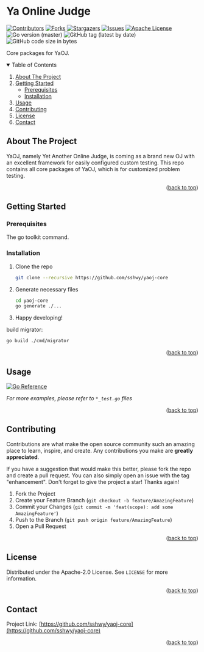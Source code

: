 <div id="top"></div>

# Ya Online Judge

<!--
*** I'm using markdown "reference style" links for readability.
*** Reference links are enclosed in brackets [ ] instead of parentheses ( ).
*** See the bottom of this document for the declaration of the reference variables
*** for contributors-url, forks-url, etc. This is an optional, concise syntax you may use.
*** https://www.markdownguide.org/basic-syntax/#reference-style-links
-->
[![Contributors][contributors-shield]][contributors-url]
[![Forks][forks-shield]][forks-url]
[![Stargazers][stars-shield]][stars-url]
[![Issues][issues-shield]][issues-url]
[![Apache License][license-shield]][license-url]
![Go version (master)][gover-shield]
![GitHub tag (latest by date)][tag-shield]
![GitHub code size in bytes][codesize-shield]



<div align="center">
<!--
  <a href="https://github.com/sshwy/yaoj-core">
    <img src="images/logo.png" alt="Logo" width="80" height="80">
  </a>
-->
</div>

Core packages for YaOJ.

<!-- TABLE OF CONTENTS -->
<details open>
  <summary>Table of Contents</summary>
  <ol>
    <li>
      <a href="#about-the-project">About The Project</a>
    </li>
    <li>
      <a href="#getting-started">Getting Started</a>
      <ul>
        <li><a href="#prerequisites">Prerequisites</a></li>
        <li><a href="#installation">Installation</a></li>
      </ul>
    </li>
    <li><a href="#usage">Usage</a></li>
    <li><a href="#contributing">Contributing</a></li>
    <li><a href="#license">License</a></li>
    <li><a href="#contact">Contact</a></li>
    <!-- <li><a href="#acknowledgments">Acknowledgments</a></li> -->
  </ol>
</details>

## About The Project

YaOJ, namely Yet Another Online Judge, is coming as a brand new OJ with an excellent framework for easily configured custom testing. This repo contains all core packages of YaOJ, which is for customized problem testing.

<p align="right">(<a href="#top">back to top</a>)</p>

## Getting Started

### Prerequisites

The go toolkit command.

### Installation

1. Clone the repo
   ```sh
   git clone --recursive https://github.com/sshwy/yaoj-core
   ```
2. Generate necessary files
   ```sh
   cd yaoj-core
   go generate ./...
   ```
3. Happy developing!

build migrator:

```bash
go build ./cmd/migrator
```

<p align="right">(<a href="#top">back to top</a>)</p>



<!-- USAGE EXAMPLES -->
## Usage

<a href="https://pkg.go.dev/github.com/sshwy/yaoj-core@master"><img src="https://pkg.go.dev/badge/github.com/sshwy/yaoj-core.svg" alt="Go Reference"></a>

_For more examples, please refer to `*_test.go` files_

<p align="right">(<a href="#top">back to top</a>)</p>

## Contributing

Contributions are what make the open source community such an amazing place to learn, inspire, and create. Any contributions you make are **greatly appreciated**.

If you have a suggestion that would make this better, please fork the repo and create a pull request. You can also simply open an issue with the tag "enhancement".
Don't forget to give the project a star! Thanks again!

1. Fork the Project
2. Create your Feature Branch (`git checkout -b feature/AmazingFeature`)
3. Commit your Changes (`git commit -m 'feat(scope): add some AmazingFeature'`)
4. Push to the Branch (`git push origin feature/AmazingFeature`)
5. Open a Pull Request

<p align="right">(<a href="#top">back to top</a>)</p>

## License

Distributed under the Apache-2.0 License. See `LICENSE` for more information.

<p align="right">(<a href="#top">back to top</a>)</p>

## Contact

Project Link: [https://github.com/sshwy/yaoj-core](https://github.com/sshwy/yaoj-core)

<p align="right">(<a href="#top">back to top</a>)</p>

<!--
## Acknowledgments

* []()
* []()
* []()

<p align="right">(<a href="#top">back to top</a>)</p>
-->

<!-- MARKDOWN LINKS & IMAGES -->
<!-- https://www.markdownguide.org/basic-syntax/#reference-style-links -->
[contributors-shield]: https://img.shields.io/github/contributors/sshwy/yaoj-core.svg
[contributors-url]: https://github.com/sshwy/yaoj-core/graphs/contributors
[forks-shield]: https://img.shields.io/github/forks/sshwy/yaoj-core.svg
[forks-url]: https://github.com/sshwy/yaoj-core/network/members
[stars-shield]: https://img.shields.io/github/stars/sshwy/yaoj-core.svg
[stars-url]: https://github.com/sshwy/yaoj-core/stargazers
[issues-shield]: https://img.shields.io/github/issues/sshwy/yaoj-core.svg
[issues-url]: https://github.com/sshwy/yaoj-core/issues
[license-shield]: https://img.shields.io/github/license/sshwy/yaoj-core.svg
[license-url]: https://github.com/sshwy/yaoj-core/blob/master/LICENSE
[gover-shield]: https://img.shields.io/github/go-mod/go-version/sshwy/yaoj-core/master?filename=go.mod
[tag-shield]: https://img.shields.io/github/v/tag/sshwy/yaoj-core?label=latest%20tag
[codesize-shield]: https://img.shields.io/github/languages/code-size/sshwy/yaoj-core